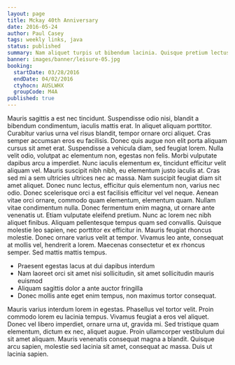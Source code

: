 ```yaml
---
layout: page
title: Mckay 40th Anniversary
date: 2016-05-24
author: Paul Casey
tags: weekly links, java
status: published
summary: Nam aliquet turpis ut bibendum lacinia. Quisque pretium lectus vel.
banner: images/banner/leisure-05.jpg
booking:
  startDate: 03/28/2016
  endDate: 04/02/2016
  ctyhocn: AUSLWHX
  groupCode: M4A
published: true
---
```

Mauris sagittis a est nec tincidunt. Suspendisse odio nisi, blandit a bibendum condimentum, iaculis mattis erat. In aliquet aliquam porttitor. Curabitur varius urna vel risus blandit, tempor ornare orci aliquet. Cras semper accumsan eros eu facilisis. Donec quis augue non elit porta aliquam cursus sit amet erat. Suspendisse a vehicula diam, sed feugiat lorem. Nulla velit odio, volutpat ac elementum non, egestas non felis. Morbi vulputate dapibus arcu a imperdiet. Nunc iaculis elementum ex, tincidunt efficitur velit aliquam vel. Mauris suscipit nibh nibh, eu elementum justo iaculis at. Cras sed mi a sem ultricies ultrices nec ac massa.
Nam suscipit feugiat diam sit amet aliquet. Donec nunc lectus, efficitur quis elementum non, varius nec odio. Donec scelerisque orci a est facilisis efficitur vel vel neque. Aenean vitae orci ornare, commodo quam elementum, elementum quam. Nullam vitae condimentum nulla. Donec fermentum enim magna, ut ornare ante venenatis ut. Etiam vulputate eleifend pretium. Nunc ac lorem nec nibh aliquet finibus. Aliquam pellentesque tempus quam sed convallis. Quisque molestie leo sapien, nec porttitor ex efficitur in. Mauris feugiat rhoncus molestie. Donec ornare varius velit at tempor. Vivamus leo ante, consequat at mollis vel, hendrerit a lorem. Maecenas consectetur et ex rhoncus semper. Sed mattis mattis tempus.

* Praesent egestas lacus at dui dapibus interdum
* Nam laoreet orci sit amet nisi sollicitudin, sit amet sollicitudin mauris euismod
* Aliquam sagittis dolor a ante auctor fringilla
* Donec mollis ante eget enim tempus, non maximus tortor consequat.

Mauris varius interdum lorem in egestas. Phasellus vel tortor velit. Proin commodo lorem eu lacinia tempus. Vivamus feugiat a eros vel aliquet. Donec vel libero imperdiet, ornare urna ut, gravida mi. Sed tristique quam elementum, dictum ex nec, aliquet augue. Proin ullamcorper vestibulum dui sit amet aliquam. Mauris venenatis consequat magna a blandit. Quisque arcu sapien, molestie sed lacinia sit amet, consequat ac massa. Duis ut lacinia sapien.
